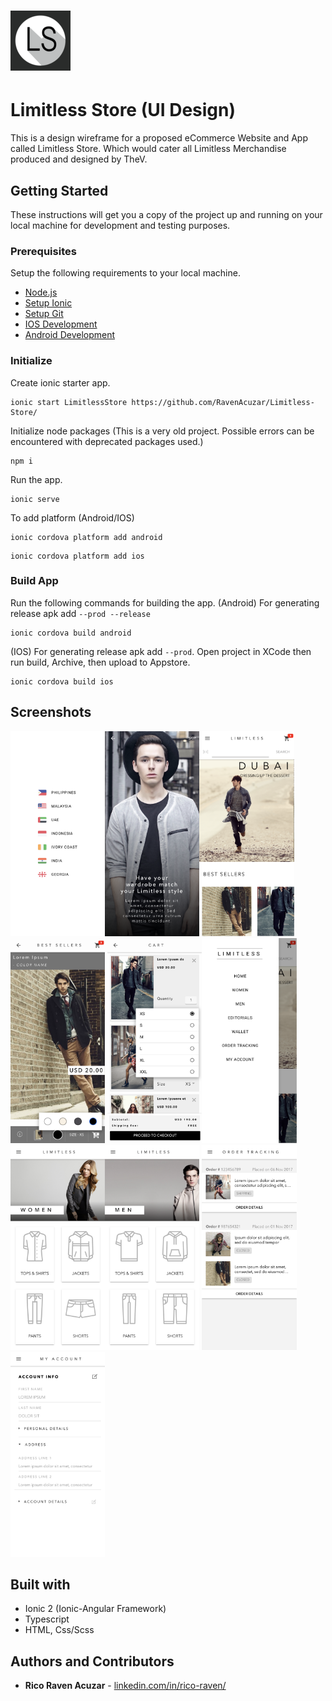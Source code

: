 # ![App Icon](https://github.com/RavenAcuzar/Limitless-Store/blob/master/resources/android/icon/drawable-xhdpi-icon.png) 
# Limitless Store (UI Design)

This is a design wireframe for a proposed eCommerce Website and App called Limitless Store. Which would cater all Limitless Merchandise produced and designed by TheV.

## Getting Started

These instructions will get you a copy of the project up and running on your local machine for development and testing purposes.

### Prerequisites

Setup the following requirements to your local machine.

- [Node.js](https://nodejs.org/en/)
- [Setup Ionic](https://ionicframework.com/docs/intro/cli)
- [Setup Git](https://docs.github.com/en/get-started/quickstart/set-up-git)
- [IOS Development](https://ionicframework.com/docs/developing/ios)
- [Android Development](https://ionicframework.com/docs/developing/android)

### Initialize

Create ionic starter app.
```
ionic start LimitlessStore https://github.com/RavenAcuzar/Limitless-Store/
```
Initialize node packages (This is a very old project. Possible errors can be encountered with deprecated packages used.)
```
npm i
```
Run the app.
```
ionic serve
```
To add platform (Android/IOS)
```
ionic cordova platform add android
```
```
ionic cordova platform add ios
```

### Build App

Run the following commands for building the app.
(Android) For generating release apk add `--prod --release`
```
ionic cordova build android
```
(IOS) For generating release apk add `--prod`. Open project in XCode then run build, Archive, then upload to Appstore.
```
ionic cordova build ios
```

## Screenshots
<img src="https://github.com/RavenAcuzar/Limitless-Store/blob/master/src/assets/img/localhost_8100_(iPhone%20X).png" width="30%"><img src="https://github.com/RavenAcuzar/Limitless-Store/blob/master/src/assets/img/localhost_8100_(iPhone%20X)%20(1).png" width="30%"><img src="https://github.com/RavenAcuzar/Limitless-Store/blob/master/src/assets/img/localhost_8100_(iPhone%20X)%20(2).png" width="30%"> <img src="https://github.com/RavenAcuzar/Limitless-Store/blob/master/src/assets/img/localhost_8100_(iPhone%20X)%20(3).png" width="30%"> <img src="https://github.com/RavenAcuzar/Limitless-Store/blob/master/src/assets/img/localhost_8100_(iPhone%20X)%20(4).png" width="30%"><img src="https://github.com/RavenAcuzar/Limitless-Store/blob/master/src/assets/img/localhost_8100_(iPhone%20X)%20(5).png" width="30%"><img src="https://github.com/RavenAcuzar/Limitless-Store/blob/master/src/assets/img/localhost_8100_(iPhone%20X)%20(6).png" width="30%"><img src="https://github.com/RavenAcuzar/Limitless-Store/blob/master/src/assets/img/localhost_8100_(iPhone%20X)%20(7).png" width="30%"> <img src="https://github.com/RavenAcuzar/Limitless-Store/blob/master/src/assets/img/localhost_8100_(iPhone%20X)%20(8).png" width="30%"> <img src="https://github.com/RavenAcuzar/Limitless-Store/blob/master/src/assets/img/localhost_8100_(iPhone%20X)%20(9).png" width="30%">


## Built with

* Ionic 2 (Ionic-Angular Framework)
* Typescript
* HTML, Css/Scss

## Authors and Contributors

* **Rico Raven Acuzar** - [linkedin.com/in/rico-raven/](https://www.linkedin.com/in/rico-raven/)
